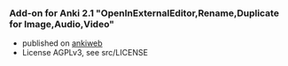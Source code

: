 ### Add-on for Anki 2.1 "OpenInExternalEditor,Rename,Duplicate for Image,Audio,Video"

- published on [ankiweb](https://ankiweb.net/shared/info/1560623518)
- License AGPLv3, see src/LICENSE
